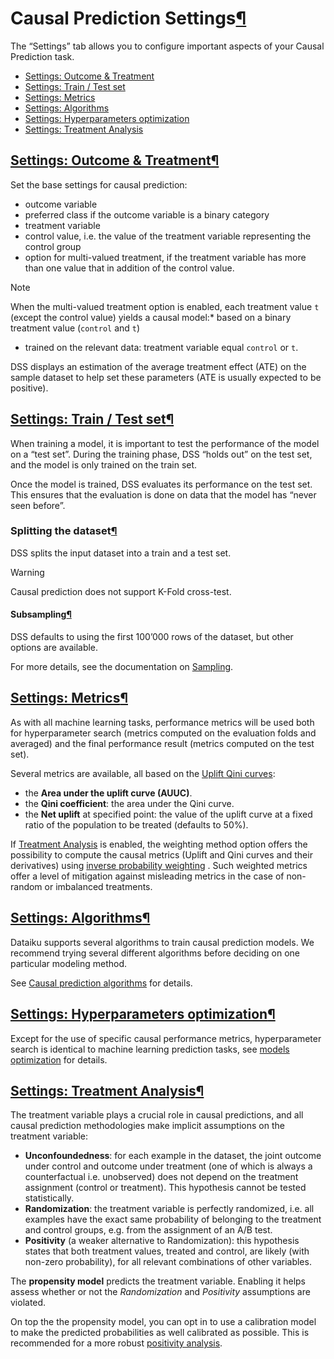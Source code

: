 Causal Prediction Settings[¶](#causal-prediction-settings "Permalink to this heading")
======================================================================================


The “Settings” tab allows you to configure important aspects of your Causal Prediction task.



* [Settings: Outcome \& Treatment](#settings-outcome-treatment)
* [Settings: Train / Test set](#settings-train-test-set)
* [Settings: Metrics](#settings-metrics)
* [Settings: Algorithms](#settings-algorithms)
* [Settings: Hyperparameters optimization](#settings-hyperparameters-optimization)
* [Settings: Treatment Analysis](#settings-treatment-analysis)




[Settings: Outcome \& Treatment](#id1)[¶](#settings-outcome-treatment "Permalink to this heading")
--------------------------------------------------------------------------------------------------


Set the base settings for causal prediction:


* outcome variable
* preferred class if the outcome variable is a binary category
* treatment variable
* control value, i.e. the value of the treatment variable representing the control group
* option for multi\-valued treatment, if the treatment variable has more than one value that in addition of the control value.



Note



When the multi\-valued treatment option is enabled, each treatment value `t` (except the control value) yields a causal model:* based on a binary treatment value (`control` and `t`)
* trained on the relevant data: treatment variable equal `control` or `t`.





DSS displays an estimation of the average treatment effect (ATE) on the sample dataset to help set these parameters (ATE is usually expected to be positive).




[Settings: Train / Test set](#id2)[¶](#settings-train-test-set "Permalink to this heading")
-------------------------------------------------------------------------------------------


When training a model, it is important to test the performance of the model on a “test set”. During the training phase, DSS “holds out” on the test set, and the model is only trained on the train set.


Once the model is trained, DSS evaluates its performance on the test set. This ensures that the evaluation is done on data that the model has “never seen before”.



### Splitting the dataset[¶](#splitting-the-dataset "Permalink to this heading")


DSS splits the input dataset into a train and a test set.



Warning


Causal prediction does not support K\-Fold cross\-test.




#### Subsampling[¶](#subsampling "Permalink to this heading")


DSS defaults to using the first 100’000 rows of the dataset, but other options are available.


For more details, see the documentation on [Sampling](../../explore/sampling.html).






[Settings: Metrics](#id3)[¶](#settings-metrics "Permalink to this heading")
---------------------------------------------------------------------------


As with all machine learning tasks, performance metrics will be used both for hyperparameter search (metrics computed on the evaluation folds and averaged) and the final performance result (metrics computed on the test set).


Several metrics are available, all based on the [Uplift Qini curves](results.html#uplift-curve):


* the **Area under the uplift curve (AUUC)**.
* the **Qini coefficient**: the area under the Qini curve.
* the **Net uplift** at specified point: the value of the uplift curve at a fixed ratio of the population to be treated (defaults to 50%).


If [Treatment Analysis](#treatment-analysis)
is enabled, the weighting method option offers the possibility to compute the causal metrics (Uplift and Qini curves and their derivatives) using [inverse probability weighting](https://en.wikipedia.org/wiki/Inverse_probability_weighting) . Such weighted metrics offer a level of mitigation against misleading metrics in the case of non\-random or imbalanced treatments.




[Settings: Algorithms](#id4)[¶](#settings-algorithms "Permalink to this heading")
---------------------------------------------------------------------------------


Dataiku supports several algorithms to train causal prediction models. We recommend trying several different algorithms before deciding on one particular modeling method.


See [Causal prediction algorithms](causal-prediction-algorithms.html) for details.




[Settings: Hyperparameters optimization](#id5)[¶](#settings-hyperparameters-optimization "Permalink to this heading")
---------------------------------------------------------------------------------------------------------------------


Except for the use of specific causal performance metrics, hyperparameter search is identical to machine learning prediction tasks, see [models optimization](../advanced-optimization.html) for details.




[Settings: Treatment Analysis](#id6)[¶](#settings-treatment-analysis "Permalink to this heading")
-------------------------------------------------------------------------------------------------


The treatment variable plays a crucial role in causal predictions, and all causal prediction methodologies make implicit assumptions on the treatment variable:


* **Unconfoundedness**: for each example in the dataset, the joint outcome under control and outcome under treatment (one of which is always a counterfactual i.e. unobserved) does not depend on the treatment assignment (control or treatment). This hypothesis cannot be tested statistically.
* **Randomization**: the treatment variable is perfectly randomized, i.e. all examples have the exact same probability of belonging to the treatment and control groups, e.g. from the assignment of an A/B test.
* **Positivity** (a weaker alternative to Randomization): this hypothesis states that both treatment values, treated and control, are likely (with non\-zero probability), for all relevant combinations of other variables.


The **propensity model** predicts the treatment variable. Enabling it helps assess whether or not the *Randomization* and *Positivity* assumptions are violated.


On top the the propensity model, you can opt in to use a calibration model to make the predicted probabilities as well calibrated as possible. This is recommended for a more robust [positivity analysis](results.html#positivity).